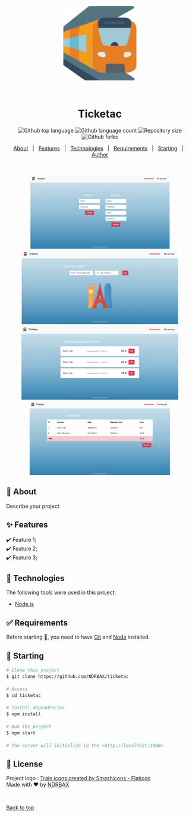<div align="center" id="top"> 
  <img src="./assets/train.png" alt="Ticketac" height="200px"/>

  &#xa0;

  <!-- <a href="https://ticketac.netlify.app">Demo</a> -->
</div>

<h1 align="center">Ticketac</h1>

<p align="center">
  <img alt="Github top language" src="https://img.shields.io/github/languages/top/NDRBAX/ticketac?color=56BEB8">
  <img alt="Github language count" src="https://img.shields.io/github/languages/count/NDRBAX/ticketac?color=56BEB8">
  <img alt="Repository size" src="https://img.shields.io/github/repo-size/NDRBAX/ticketac?color=56BEB8">
  <img alt="Github forks" src="https://img.shields.io/github/forks/NDRBAX/ticketac?color=56BEB8" />

  <!-- <img alt="Github issues" src="https://img.shields.io/github/issues/NDRBAX/ticketac?color=56BEB8" /> -->



  <!-- <img alt="Github stars" src="https://img.shields.io/github/stars/NDRBAX/ticketac?color=56BEB8" /> -->
</p>

<!-- Status -->

<!-- <h4 align="center"> 
	🚧  Ticketac 🚀 Under construction...  🚧
</h4> 

<hr> -->

<p align="center">
  <a href="#dart-about">About</a> &#xa0; | &#xa0; 
  <a href="#sparkles-features">Features</a> &#xa0; | &#xa0;
  <a href="#rocket-technologies">Technologies</a> &#xa0; | &#xa0;
  <a href="#white_check_mark-requirements">Requirements</a> &#xa0; | &#xa0;
  <a href="#checkered_flag-starting">Starting</a> &#xa0; | &#xa0;
  <a href="https://github.com/NDRBAX" target="_blank">Author</a>
</p>

<br>
<p align="center">
<img src="./assets/signup-preview.jpeg" alt="Ticketac" height="200px"/>
<img src="./assets/homepage-preview.jpeg" alt="Ticketac" height="200px"/>
<img src="./assets/results-preview.jpeg" alt="Ticketac" height="200px"/>
<img src="./assets/my-tickjets-preview.jpeg" alt="Ticketac" height="200px"/>
</p>

## :dart: About ##

Describe your project

## :sparkles: Features ##

:heavy_check_mark: Feature 1;\
:heavy_check_mark: Feature 2;\
:heavy_check_mark: Feature 3;

## :rocket: Technologies ##

The following tools were used in this project:

- [Node.js](https://nodejs.org/en/)

## :white_check_mark: Requirements ##

Before starting :checkered_flag:, you need to have [Git](https://git-scm.com) and [Node](https://nodejs.org/en/) installed.

## :checkered_flag: Starting ##

```bash
# Clone this project
$ git clone https://github.com/NDRBAX/ticketac

# Access
$ cd ticketac

# Install dependencies
$ npm install

# Run the project
$ npm start

# The server will initialize in the <http://localhost:3000>
```

## :memo: License ##
Project logo : <a href="https://www.flaticon.com/free-icons/train" title="train icons">Train icons created by Smashicons - Flaticon</a>\
Made with :heart: by <a href="https://github.com/NDRBAX" target="_blank">NDRBAX</a>

&#xa0;

<a href="#top">Back to top</a>
